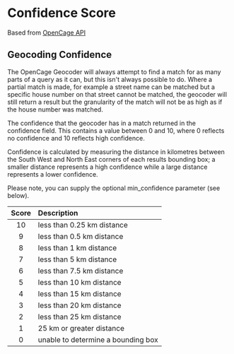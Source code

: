 # Confidence Score

Based from [OpenCage API](https://geocoder.opencagedata.com/api#quickstart)

## Geocoding Confidence

The OpenCage Geocoder will always attempt to find a match for as many parts of a query as it can, but this isn't always possible to do. Where a partial match is made, for example a street name can be matched but a specific house number on that street cannot be matched, the geocoder will still return a result but the granularity of the match will not be as high as if the house number was matched.

The confidence that the geocoder has in a match returned in the confidence field. This contains a value between 0 and 10, where 0 reflects no confidence and 10 reflects high confidence.

Confidence is calculated by measuring the distance in kilometres between the South West and North East corners of each results bounding box; a smaller distance represents a high confidence while a large distance represents a lower confidence.

Please note, you can supply the optional min_confidence parameter (see below).


|Score |       Description          |
|:----:|:---------------------------|
| 10   | less than 0.25 km distance |
| 9    | less than 0.5 km distance  |
| 8    | less than 1 km distance    |
| 7    | less than 5 km distance    |
| 6    | less than 7.5 km distance  |
| 5    | less than 10 km distance   |
| 4    | less than 15 km distance   |
| 3    | less than 20 km distance   |
| 2    | less than 25 km distance   |
| 1    | 25 km or greater distance  |
| 0    | unable to determine a bounding box|
